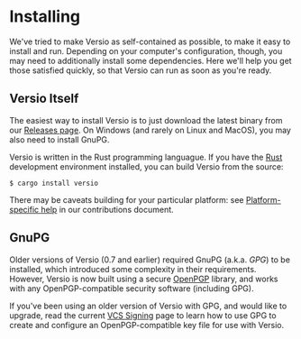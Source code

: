 # Installing

We've tried to make Versio as self-contained as possible, to make it
easy to install and run. Depending on your computer's configuration,
though, you may need to additionally install some dependencies. Here
we'll help you get those satisfied quickly, so that Versio can run as
soon as you're ready.

## Versio Itself

The easiest way to install Versio is to just download the latest binary
from our [Releases page](https://github.com/chaaz/versio/releases). On
Windows (and rarely on Linux and MacOS), you may also need to install
GnuPG.

Versio is written in the Rust programming languague. If you have the
[Rust](https://www.rust-lang.org/tools/install) development environment
installed, you can build Versio from the source:

```
$ cargo install versio
```

There may be caveats building for your particular platform: see
[Platform-specific help](./docs/contributing.md#platform-specific-help)
in our contributions document.

## GnuPG

Older versions of Versio (0.7 and earlier) required GnuPG (a.k.a. _GPG_)
to be installed, which introduced some complexity in their requirements.
However, Versio is now built using a secure
[OpenPGP](https://www.openpgp.org/) library, and works with any
OpenPGP-compatible security software (including GPG).

If you've been using an older version of Versio with GPG, and would like
to upgrade, read the current [VCS Signing](signing.md) page to learn how
to use GPG to create and configure an OpenPGP-compatible key file for
use with Versio.
